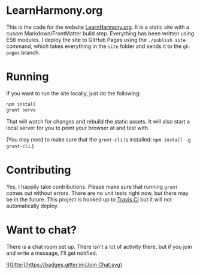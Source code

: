 # LearnHarmony.org

This is the code for the website [LearnHarmony.org](http://LearnHarmony.org).  It is a static site with a cusom Markdown/FrontMatter build step.  Everything has been written using ES6 modules.  I deploy the site to GitHub Pages using the `./publish site` command, which takes everything in the `site` folder and sends it to the `gh-pages` branch.  

# Running

If you want to run the site locally, just do the following:

```js
npm install
grunt serve
```

That will watch for changes and rebuild the static assets.  It will also start a local server for you to point your browser at and test with.

(You may need to make sure that the `grunt-cli` is installed: `npm install -g grunt-cli`.)

# Contributing

Yes, I happily take contributions.  Please make sure that running `grunt` comes out without errors.  There are no unit tests right now, but there may be in the future.  This project is hooked up to [Travis CI](https://travis-ci.org/BrianGenisio/learnharmony) but it will not automatically deploy.

# Want to chat?

There is a chat room set up.  There isn't a lot of activity there, but if you join and write a message, I'll get notified.

[![Gitter](https://badges.gitter.im/Join Chat.svg)](https://gitter.im/BrianGenisio/learnharmony?utm_source=badge&utm_medium=badge&utm_campaign=pr-badge&utm_content=badge)
